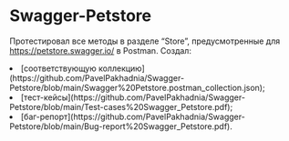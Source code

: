 # Swagger-Petstore

Протестировал все методы в разделе “Store”, предусмотренные для https://petstore.swagger.io/ в Postman.
Создал:
<li> [соответствующую коллекцию](https://github.com/PavelPakhadnia/Swagger-Petstore/blob/main/Swagger%20Petstore.postman_collection.json); </li>
<li> [тест-кейсы](https://github.com/PavelPakhadnia/Swagger-Petstore/blob/main/Test-cases%20Swagger_Petstore.pdf);
<li> [баг-репорт](https://github.com/PavelPakhadnia/Swagger-Petstore/blob/main/Bug-report%20Swagger_Petstore.pdf).

